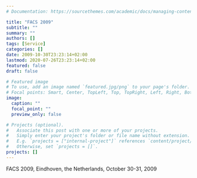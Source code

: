 ```yaml
---
# Documentation: https://sourcethemes.com/academic/docs/managing-content/

title: "FACS 2009"
subtitle: ""
summary: ""
authors: []
tags: [Service]
categories: []
date: 2009-10-30T23:23:14+02:00
lastmod: 2020-07-26T23:23:14+02:00
featured: false
draft: false

# Featured image
# To use, add an image named `featured.jpg/png` to your page's folder.
# Focal points: Smart, Center, TopLeft, Top, TopRight, Left, Right, BottomLeft, Bottom, BottomRight.
image:
  caption: ""
  focal_point: ""
  preview_only: false

# Projects (optional).
#   Associate this post with one or more of your projects.
#   Simply enter your project's folder or file name without extension.
#   E.g. `projects = ["internal-project"]` references `content/project/deep-learning/index.md`.
#   Otherwise, set `projects = []`.
projects: []
---
```

FACS 2009, Eindhoven, the Netherlands, October 30-31, 2009
